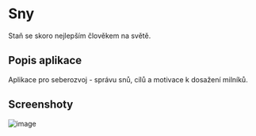 # Sny

Staň se skoro nejlepším člověkem na světě.

## Popis aplikace

Aplikace pro seberozvoj - správu snů, cílů a motivace k dosažení milníků.

## Screenshoty

![image](https://user-images.githubusercontent.com/28567403/193452037-a8cf5898-6a9c-46fb-8832-3ab7eba71f7e.png)


